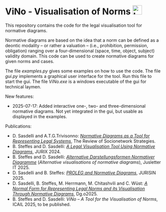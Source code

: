 # ViNo - Visualisation of Norms <img src="visualisation/logo_vino.ico" width="30" height="30" alt="Logo"> 


This repository contains the code for the legal visualisation tool for normative diagrams.


Normative diagrams are based on the idea that a
norm can be defined as a deontic modality – or rather a valuation – (i.e., prohibition, permission, obligation) ranging over a four-dimensional (space, time, object,
subject) validity domain. This code can be used to create normative diagrams for given norms and cases.

The file *examples.py* gives some examples on how to use the code.
The file *gui.py* implements a graphical user interface for the tool. Run this file to start the gui.
The file *ViNo.exe* is a windows executable of the gui for technical laymen.

New features:
* 2025-07-17: Added interactive one-, two- and three-dimensional normative diagrams. Not yet integrated in the gui, but usable as displayed in the examples.

Publications: 
* D. Sasdelli and A.T.G.Trivisonno:   [*Normative Diagrams as a Tool for Representing Legal Systems*](https://link.springer.com/article/10.1007/s12626-023-00144-0), The Review of Socionetwork Strategies.
* B. Steffes and D. Sasdelli: [*A Legal Visualisation Tool Using Normative Diagrams*](https://ebooks.iospress.nl/volumearticle/71046), JURIX 2024.
* B. Steffes and D. Sasdelli: [*Alternative Darstellungsformen Normativer Diagramme*](https://doi.org/10.38023/51565951-d1ea-4767-877f-639456f882af) (*Alternative visualisations of normative diagrams*), Jusletter IT 2025.
* D. Sasdelli and B. Steffes: [*PROLEG and Normative Diagrams*](https://doi.org/10.1007/978-981-96-7071-0_9), JURISIN 2025.
* D. Sasdelli, B. Steffes, M. Herrmann, M. Chitashvili and C. Wüst: [*A Normal Form for Representing Legal Norms and its Visualisation Through Normative Diagrams*](https://doi.org/10.59490/dgo.2025.1036), Dg.o2025.
* B. Steffes and D. Sasdelli: *ViNo – A Tool for the Visualisation of Norms*, ICAIL 2025, to be published.